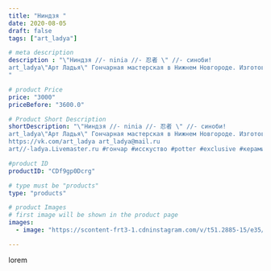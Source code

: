 ```yaml
---
title: "Ниндзя "
date: 2020-08-05
draft: false
tags: ["art_ladya"]

# meta description
description : "\"Ниндзя //- ninia //- 忍者 \" //- синоби! 
art_ladya\"Арт Ладья\" Гончарная мастерская в Нижнем Новгороде. Изготовление керамики и мастер//-классы по обучению. 
"

# product Price
price: "3000"
priceBefore: "3600.0"

# Product Short Description
shortDescription: "\"Ниндзя //- ninia //- 忍者 \" //- синоби! 
art_ladya\"Арт Ладья\" Гончарная мастерская в Нижнем Новгороде. Изготовление керамики и мастер//-классы по обучению. 
https://vk.com/art_ladya art_ladya@mail.ru 
art//-ladya.Livemaster.ru #гончар #исскуство #potter #exclusive #керамикаручнаяработа #керамиканазаказ #handmade #керамика #эксклюзивнаякерамика #painter #decor #ceramicar #nntoday #claygoods #воин #earthenware #ceramic #ниндзя #нэцкэ #глиняныефигурки #忍びの者 #синоби #ceramicart #artladya #фигурки #忍者#ниндзюзу #ninia #clay #авторскаякерамика"

#product ID
productID: "CDf9gp0Dcrg"

# type must be "products"
type: "products"

# product Images
# first image will be shown in the product page
images:
  - image: "https://scontent-frt3-1.cdninstagram.com/v/t51.2885-15/e35/116722497_992824127838040_1473411806015168448_n.jpg?se=7&_nc_ht=scontent-frt3-1.cdninstagram.com&_nc_cat=104&_nc_ohc=lPqZstsedd0AX9OkX4b&edm=APU89FABAAAA&ccb=7-4&oh=5b00d82ab996e7edfd5a185be097ca05&oe=612B5701&_nc_sid=86f79a&ig_cache_key=MjM2ODg4MjQ1Mzc3NzMzNzA1Ng%3D%3D.2-ccb7-4"

---
```

lorem
